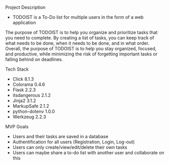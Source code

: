 Project Description
- TODOIST is a To-Do list for multiple users in the form of a web application

The purpose of TODOIST is to help you organize and prioritize tasks that you need to complete. By creating a list of tasks, you can keep track of what needs to be done, when it needs to be done, and in what order.
Overall, the purpose of TODOIST is to help you stay organized, focused, and productive, while minimizing the risk of forgetting important tasks or falling behind on deadlines.

Tech Stack
- Click 8.1.3
- Colorama 0.4.6
- Flask 2.2.3
- itsdangerous 2.1.2
- Jinja2 3.1.2
- MarkupSafe 2.1.2
- python-dotenv 1.0.0
- Werkzeug 2.2.3

MVP Goals
- Users and their tasks are saved in a database
- Authentification for all users (Registration, Login, Log-out)
- Users can only create/view/edit/delete their own tasks
- Users can maybe share a to-do list with another user and collaborate on this 
